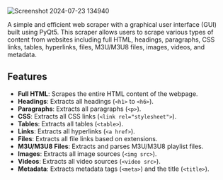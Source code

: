 
![Screenshot 2024-07-23 134940](https://github.com/user-attachments/assets/1b8e6b23-3524-40c8-b163-a3d045c1e2ab)

A simple and efficient web scraper with a graphical user interface (GUI) built using PyQt5. This scraper allows users to scrape various types of content from websites including full HTML, headings, paragraphs, CSS links, tables, hyperlinks, files, M3U/M3U8 files, images, videos, and metadata.

## Features

- **Full HTML**: Scrapes the entire HTML content of the webpage.
- **Headings**: Extracts all headings (`<h1>` to `<h6>`).
- **Paragraphs**: Extracts all paragraphs (`<p>`).
- **CSS**: Extracts all CSS links (`<link rel="stylesheet">`).
- **Tables**: Extracts all tables (`<table>`).
- **Links**: Extracts all hyperlinks (`<a href>`).
- **Files**: Extracts all file links based on extensions.
- **M3U/M3U8 Files**: Extracts and parses M3U/M3U8 playlist files.
- **Images**: Extracts all image sources (`<img src>`).
- **Videos**: Extracts all video sources (`<video src>`).
- **Metadata**: Extracts metadata tags (`<meta>`) and the title (`<title>`).
